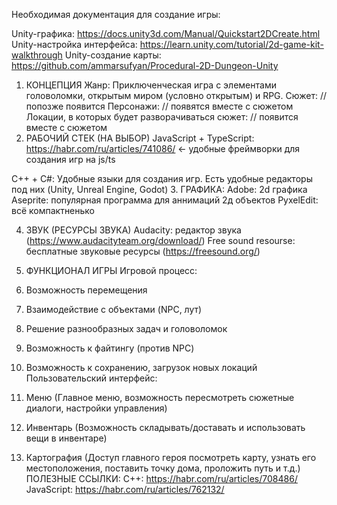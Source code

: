 Необходимая документация для создание игры: 

Unity-графика: https://docs.unity3d.com/Manual/Quickstart2DCreate.html
Unity-настройка интерфейса: https://learn.unity.com/tutorial/2d-game-kit-walkthrough
Unity-создание карты: https://github.com/ammarsufyan/Procedural-2D-Dungeon-Unity

1.	КОНЦЕПЦИЯ
Жанр: Приключенческая игра с элементами головоломки, открытым миром (условно открытым) и RPG.
Сюжет: // попозже появится
Персонажи: // появятся вместе с сюжетом
Локации, в которых будет разворачиваться сюжет: // появится вместе с сюжетом
2.	РАБОЧИЙ СТЕК (НА ВЫБОР)
JavaScript + TypeScript: https://habr.com/ru/articles/741086/ ← удобные фреймворки для создания игр на js/ts

C++   +   C#: Удобные языки для создания игр. Есть удобные редакторы под них (Unity, Unreal Engine, Godot)
3.	ГРАФИКА:
Adobe: 2d графика
Aseprite: популярная программа для аннимаций 2д объектов
PyxelEdit: всё компактненько  

4.	ЗВУК (РЕСУРСЫ ЗВУКА)
Audacity: редактор звука (https://www.audacityteam.org/download/)
Free sound resourse: бесплатные звуковые ресурсы (https://freesound.org/)

5.	ФУНКЦИОНАЛ ИГРЫ
Игровой процесс: 
1.	Возможность перемещения
2.	Взаимодействие с объектами (NPC, лут)
3.	Решение разнообразных задач и головоломок
4.	Возможность к файтингу (против NPC)
5.	Возможность к сохранению, загрузок новых локаций
Пользовательский интерфейс: 
1.	Меню (Главное меню, возможность пересмотреть сюжетные диалоги, настройки управления)
2.	Инвентарь (Возможность складывать/доставать и использовать вещи в инвентаре)
3.	Картография (Доступ главного героя посмотреть карту, узнать его местоположения, поставить точку дома, проложить путь и т.д.)
ПОЛЕЗНЫЕ ССЫЛКИ: C++: https://habr.com/ru/articles/708486/
			           JavaScript: https://habr.com/ru/articles/762132/

